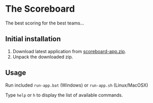 # The Scoreboard

The best scoring for the best teams...

## Initial installation

1. Download latest application from [scoreboard-app.zip](https://github.com/jlink-workshop/scoreboard/releases).
2. Unpack the downloaded zip.

## Usage

Run included `run-app.bat` (Windows) or `run-app.sh` (Linux/MacOSX)

Type `help` or `h` to display the list of available commands.
